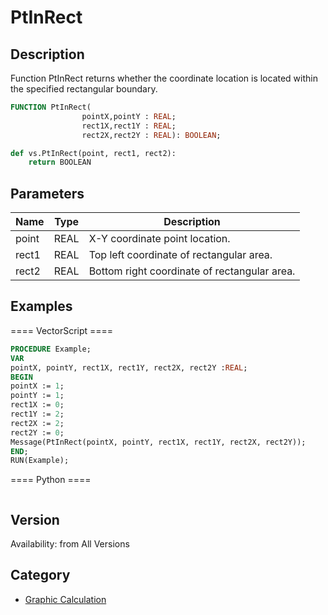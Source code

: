 # PtInRect

## Description
Function PtInRect returns whether the coordinate location is located within the specified rectangular boundary.

```pascal
FUNCTION PtInRect(
				pointX,pointY : REAL;
				rect1X,rect1Y : REAL;
				rect2X,rect2Y : REAL): BOOLEAN;
```

```python
def vs.PtInRect(point, rect1, rect2):
    return BOOLEAN
```

## Parameters
|Name|Type|Description|
|---|---|---|
|point|REAL|X-Y coordinate point location.|
|rect1|REAL|Top left coordinate of rectangular area.|
|rect2|REAL|Bottom right coordinate of rectangular area.|

## Examples
==== VectorScript ====
```pascal
PROCEDURE Example;
VAR
pointX, pointY, rect1X, rect1Y, rect2X, rect2Y :REAL;
BEGIN
pointX := 1;
pointY := 1;
rect1X := 0;
rect1Y := 2;
rect2X := 2;
rect2Y := 0;
Message(PtInRect(pointX, pointY, rect1X, rect1Y, rect2X, rect2Y));
END;
RUN(Example);
```
==== Python ====
```python

```

## Version
Availability: from All Versions

## Category
* [Graphic Calculation](../Categories/Graphic%20Calculation.md)
